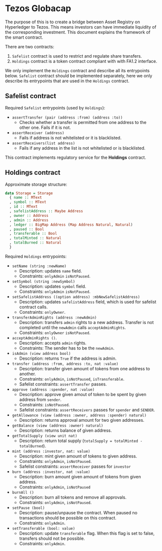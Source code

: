<!-- SPDX-FileCopyrightText: 2020 TBD -->

<!-- SPDX-License-Identifier: LicenseRef-Proprietary -->

# Tezos Globacap

The purpose of this is to create a bridge between Asset Registry
on Hyperledger to Tezos. This means investors can have immediate liquidity
of the corresponding investment. This document explains the framework of the
smart contract.

There are two contracts:
1. `Safelist` contract is used to restrict and regulate share transfers.
2. `Holdings` contract is a token contract compliant with with FA1.2 interface.

We only implement the `Holdings` contract and describe all its entrypoints below.
`Safelist` contract should be implemented separately, here we only describe its entrypoints that are used in the `Holdings` contract.

## Safelist contract

Required `Safelist` entrypoints (used by `Holdings`):
* `assertTransfer (pair (address :from) (address :to))`
  * Checks whether a transfer is permitted from one address to the other one. Fails if it is not.
* `assertReceiver (address)`
  * Fails if address is not whitelisted or it is blacklisted.
* `assertReceivers(list address)`
  * Fails if any address in the list is not whitelisted or is blacklisted.

This contract implements regulatory service for the **Holdings** contract.

## Holdings contract

Approximate storage structure:
```haskell
data Storage = Storage
  { name :: MText
  , symbol :: MText
  , id :: MText
  , safelistAddress :: Maybe Address
  , owner :: Address
  , admin :: Address
  , ledger :: BigMap Address (Map Address Natural, Natural)
  , paused :: Bool
  , transferable :: Bool
  , totalMinted :: Natural
  , totalBurned :: Natural
  }
```

Required `Holdings` entrypoints:
* `setName (string :newName)`
  * Description: updates `name` field.
  * Constraints: `onlyAdmin` `isNotPaused`.
* `setSymbol (string :newSymbol)`
  * Description: updates `symbol` field.
  * Constraints: `onlyAdmin` `isNotPaused`.
* `setSafelistAddress ((option address) :mbNewSafelistAddress)`
  * Description: updates `safelistAddress` field, which is used for safelist contract calls.
  * Constraints: `onlyOwner`.
* `transferAdminRights (address :newAdmin)`
  * Description: transfers `admin` rights to a new address. Transfer is not completed
    until the `newAdmin` calls `acceptAdminRights`.
  * Constraints: `onlyOwner` `isNotPaused`.
* `acceptAdminRights ()`.
  * Description: accepts `admin` rights.
  * Constraints: The sender has to be the `newAdmin`.
* `isAdmin (view address bool)`
  * Description: returns `True` if the address is admin.
* `transfer (address :from, address :to, nat :value)`
  * Description: transfer given amount of tokens from one address to another.
  * Constraints: `onlyAdmin`, `isNotPaused`, `isTransferable`.
  * Safelist constraints: `assertTransfer` passes.
* `approve (address :spender, nat :value)`
  * Description: approve given amout of token to be spent by given address from `sender`.
  * Constraints: `isNotPaused`.
  * Safelist constraints: `assertReceivers` passes for `spender` and `SENDER`.
* `getAllowance (view (address :owner, address :spender) natural)`
  * Description: returns approval amount for two given addresses.
* `getBalance (view (address :owner) natural)`
  * Description: returns balance of given address.
* `getTotalSupply (view unit nat)`
  * Description: return total supply (`totalSupply = totalMinted - totalBurned`).
* `mint (address :investor, nat: value)`
  * Description: mint given amount of tokens to given address.
  * Constraints: `onlyAdmin`, `isNotPaused`.
  * Safelist constraints: `assertReceiver` passes for `investor`
* `burn (address :investor, nat :value)`
  * Description: burn amount given amount of tokens from given address.
  * Constraints: `onlyAdmin`, `isNotPaused`
* `burnAll ()`
  * Description: burn all tokens and remove all approvals.
  * Constraints: `onlyAdmin`, `isNotPaused`.
* `setPause (bool)`
  * Description: pause/unpause the contract. When paused no transactions should be possible on this contract.
  * Constraints: `onlyAdmin`.
* `setTransferable (bool: value)`
  * Description: update `transferable` flag. When this flag is set to false, transfers should not be possible.
  * Constraints: `onlyAdmin`.
